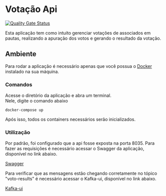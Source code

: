 # Votação Api

[![Quality Gate Status](https://sonarcloud.io/api/project_badges/measure?project=EduardoReis7_votacao-api&metric=alert_status)](https://sonarcloud.io/summary/new_code?id=EduardoReis7_votacao-api)

Esta aplicação tem como intuito gerenciar votações
de associados em pautas, realizando a apuração dos votos e gerando o resultado da votação.

## Ambiente

Para rodar a aplicação é necessário apenas que você possua o
<a href="https://www.docker.com/products/docker-desktop">Docker</a> instalado na sua máquina.

### Comandos

Acesse o diretório da aplicação e abra um terminal. </br>
Nele, digite o comando abaixo

```shell
docker-compose up
```

Após isso, todos os containers necessários serão inicializados.

### Utilização

Por padrão, foi configurado que a api fosse exposta na porta 8035.
Para fazer as requisições é necessário acessar o Swagger da aplicação, disponível no link abaixo.

<a href="http://localhost:8035/swagger-ui.html">Swagger</a>

Para verificar que as mensagens estão chegando corretamente no tópico "voto-results" é necessário acessar o Kafka-ui, disponível no link abaixo.

<a href="http://localhost:8500">Kafka-ui</a>
